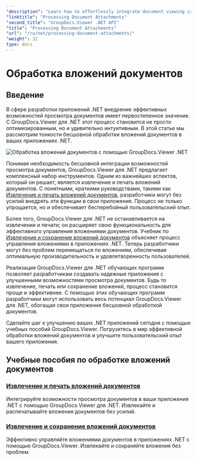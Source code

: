 ```yaml
---
"description": "Learn how to effortlessly integrate document viewing capabilities into your .NET applications using GroupDocs.Viewer. Manage document attachments efficiently."
"linktitle": "Processing Document Attachments"
"second_title": "GroupDocs.Viewer .NET API"
"title": "Processing Document Attachments"
"url": "/ru/net/processing-document-attachments/"
"weight": 32
type: docs
---
```

# Обработка вложений документов

## Введение

В сфере разработки приложений .NET внедрение эффективных возможностей просмотра документов имеет первостепенное значение. С GroupDocs.Viewer для .NET этот процесс становится не просто оптимизированным, но и удивительно интуитивным. В этой статье мы рассмотрим тонкости бесшовной обработки вложений документов в ваших приложениях .NET.

![Обработка вложений документов с помощью GroupDocs.Viewer .NET](/viewer/processing-document-attachments/image.png)

Понимая необходимость бесшовной интеграции возможностей просмотра документов, GroupDocs.Viewer для .NET предлагает комплексный набор инструментов. Одним из важнейших аспектов, который он решает, является извлечение и печать вложений документов. С понятными, краткими руководствами, такими как [Извлечение и печать вложений документов](./retrieve-and-print-attachments/), разработчики могут без усилий внедрять эти функции в свои приложения. Процесс не только упрощается, но и обеспечивает бесперебойный пользовательский опыт.

Более того, GroupDocs.Viewer для .NET не останавливается на извлечении и печати; он расширяет свою функциональность для эффективного управления вложениями документов. Учебник по [Извлечение и сохранение вложений документов](./retrieve-and-save-attachments/) объясняет процесс управления вложениями в приложениях .NET. Теперь разработчики могут без проблем перемещаться по вложениям, обеспечивая оптимальную производительность и удовлетворенность пользователей.

Реализация GroupDocs.Viewer для .NET обучающих программ позволяет разработчикам создавать надежные приложения с улучшенными возможностями просмотра документов. Будь то извлечение, печать или сохранение вложений, процесс становится проще и эффективнее. С помощью этих обучающих программ разработчики могут использовать весь потенциал GroupDocs.Viewer для .NET, обогащая свои приложения бесшовной обработкой документов.

Сделайте шаг к улучшению ваших .NET приложений сегодня с помощью учебных пособий GroupDocs.Viewer. Погрузитесь в мир эффективной обработки вложений документов и улучшите пользовательский опыт вашего приложения.

## Учебные пособия по обработке вложений документов
### [Извлечение и печать вложений документов](./retrieve-and-print-attachments/)
Интегрируйте возможности просмотра документов в ваши приложения .NET с помощью GroupDocs.Viewer для .NET. Извлекайте и распечатывайте вложения документов без усилий.
### [Извлечение и сохранение вложений документов](./retrieve-and-save-attachments/)
Эффективно управляйте вложениями документов в приложениях .NET с помощью GroupDocs.Viewer. Извлекайте и сохраняйте вложения без проблем.